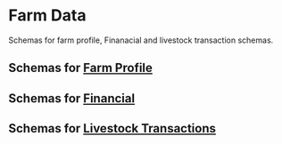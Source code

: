 # Farm Data

Schemas for farm profile, Finanacial and livestock transaction schemas.

## Schemas for [Farm Profile](Farm-Profile/README.MD)

## Schemas for [Financial](Financial/README.MD)

## Schemas for [Livestock Transactions](Livestock-transactions/README.MD)
